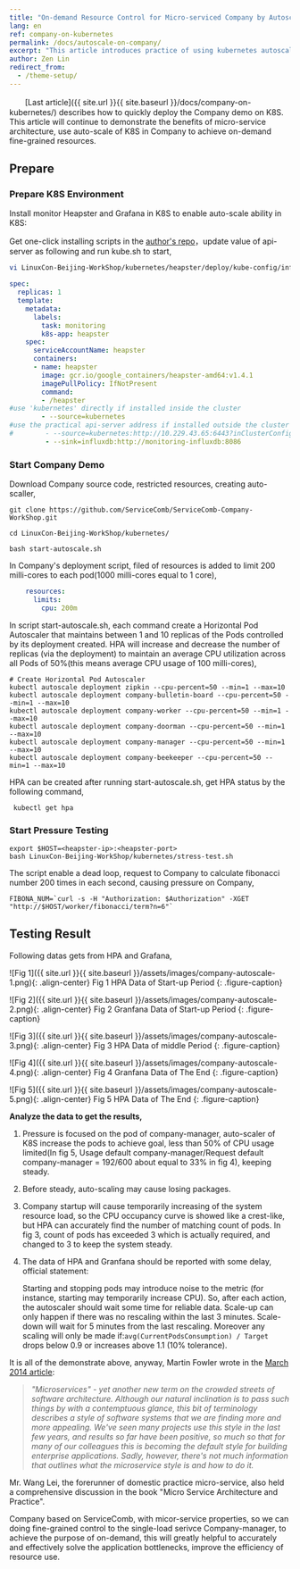 ```yaml
---
title: "On-demand Resource Control for Micro-serviced Company by Autoscale"    
lang: en    
ref: company-on-kubernetes    
permalink: /docs/autoscale-on-company/   
excerpt: "This article introduces practice of using kubernetes autoscale in the micro-serviced Company demo to achieve on-demand resource control"   
author: Zen Lin   
redirect_from:   
  - /theme-setup/   
---
```


　　[Last article]({{ site.url }}{{ site.baseurl }}/docs/company-on-kubernetes/) describes how to quickly deploy the Company  demo on K8S. This article will continue to demonstrate the benefits of micro-service architecture, use auto-scale of K8S  in Company to achieve on-demand fine-grained resources.   

## Prepare  

### Prepare K8S Environment   


Install monitor Heapster and Grafana in K8S to enable auto-scale ability in K8S:   

Get one-click installing scripts in the [author's repo](https://github.com/zenlinTechnofreak/LinuxCon-Beijing-WorkShop/tree/autoscal/kubernetes/heapster/deploy)，update value of api-server as following and run kube.sh to start,    

```bash
vi LinuxCon-Beijing-WorkShop/kubernetes/heapster/deploy/kube-config/influxdb/heapster.yaml
```

```yaml
spec:
  replicas: 1
  template:
    metadata:
      labels:
        task: monitoring
        k8s-app: heapster
    spec:
      serviceAccountName: heapster
      containers:
      - name: heapster
        image: gcr.io/google_containers/heapster-amd64:v1.4.1
        imagePullPolicy: IfNotPresent
        command:
        - /heapster
#use 'kubernetes' directly if installed inside the cluster
        - --source=kubernetes
#use the practical api-server address if installed outside the cluster
#        - --source=kubernetes:http://10.229.43.65:6443?inClusterConfig=false
         - --sink=influxdb:http://monitoring-influxdb:8086
```

### Start Company Demo        

Download Company source code, restricted resources, creating auto-scaller,    

```shell
git clone https://github.com/ServiceComb/ServiceComb-Company-WorkShop.git

cd LinuxCon-Beijing-WorkShop/kubernetes/

bash start-autoscale.sh 
```

In Company's deployment script, filed of resources is added to limit  200 milli-cores to each pod(1000 milli-cores equal to 1 core),     

```yaml
    resources:
      limits:
        cpu: 200m
```
In script start-autoscale.sh, each command create a Horizontal Pod Autoscaler that maintains between 1 and 10 replicas of the Pods controlled by its deployment created. HPA will increase and decrease the number of replicas (via the deployment) to maintain an average CPU utilization across all Pods of 50%(this means average CPU usage of 100 milli-cores),     

```shell
# Create Horizontal Pod Autoscaler
kubectl autoscale deployment zipkin --cpu-percent=50 --min=1 --max=10
kubectl autoscale deployment company-bulletin-board --cpu-percent=50 --min=1 --max=10
kubectl autoscale deployment company-worker --cpu-percent=50 --min=1 --max=10
kubectl autoscale deployment company-doorman --cpu-percent=50 --min=1 --max=10
kubectl autoscale deployment company-manager --cpu-percent=50 --min=1 --max=10
kubectl autoscale deployment company-beekeeper --cpu-percent=50 --min=1 --max=10
```

HPA can be created after running start-autoscale.sh, get HPA status by the following command,    

```shell
 kubectl get hpa
```

### Start Pressure Testing


```shell
export $HOST=<heapster-ip>:<heapster-port>
bash LinuxCon-Beijing-WorkShop/kubernetes/stress-test.sh
```

The script enable a dead loop, request to Company to calculate fibonacci number 200 times in each second, causing pressure on Company,       

```shell
FIBONA_NUM=`curl -s -H "Authorization: $Authorization" -XGET "http://$HOST/worker/fibonacci/term?n=6"`
```



## Testing Result

Following datas gets from  HPA and Grafana,                 

![Fig 1]({{ site.url }}{{ site.baseurl }}/assets/images/company-autoscale-1.png){: .align-center} 
Fig 1    HPA Data of Start-up Period
{: .figure-caption}
     
![Fig 2]({{ site.url }}{{ site.baseurl }}/assets/images/company-autoscale-2.png){: .align-center}
Fig 2    Granfana Data of Start-up Period
{: .figure-caption}
      
![Fig 3]({{ site.url }}{{ site.baseurl }}/assets/images/company-autoscale-3.png){: .align-center}
Fig 3    HPA  Data of middle Period
{: .figure-caption}

![Fig 4]({{ site.url }}{{ site.baseurl }}/assets/images/company-autoscale-4.png){: .align-center}
Fig 4    Granfana Data of The End
{: .figure-caption}
     
![Fig 5]({{ site.url }}{{ site.baseurl }}/assets/images/company-autoscale-5.png){: .align-center}
Fig 5    HPA Data of The End
{: .figure-caption}

**Analyze the data to get the results,**       

1. Pressure is focused on the pod of company-manager, auto-scaler of K8S increase the pods to achieve goal,  less than 50% of CPU usage limited(In fig 5, Usage default company-manager/Request default company-manager = 192/600 about equal to 33% in fig 4), keeping steady.     

2. Before steady, auto-scaling may cause losing packages.       

3. Company startup will cause temporarily increasing of the system resource load, so the CPU occupancy curve is showed like a crest-like, but HPA can accurately find the number of matching count of pods. In fig 3, count of pods has exceeded 3 which is actually required, and changed to 3 to keep the system steady.        

4. The data of HPA and Granfana should be reported with some delay,  official statement:      

   Starting and stopping pods may introduce noise to the metric (for instance, starting may temporarily increase CPU). So, after each action, the autoscaler should wait some time for reliable data. Scale-up can only happen if there was no rescaling within the last 3 minutes. Scale-down will wait for 5 minutes from the last rescaling. Moreover any scaling will only be made if:`avg(CurrentPodsConsumption) / Target` drops below 0.9 or increases above 1.1 (10% tolerance).                 

It is all of the demonstrate  above, anyway, Martin Fowler wrote in the [March 2014 article](https://martinfowler.com/articles/microservices.html):       
> *"Microservices" - yet another new term on the crowded streets of software architecture. Although our natural inclination is to pass such things by with a contemptuous glance, this bit of terminology describes a style of software systems that we are finding more and more appealing. We've seen many projects use this style in the last few years, and results so far have been positive, so much so that for many of our colleagues this is becoming the default style for building enterprise applications. Sadly, however, there's not much information that outlines what the microservice style is and how to do it.*               

Mr. Wang Lei, the forerunner of domestic practice micro-service, also held a comprehensive discussion in the book "Micro Service Architecture and Practice".      

Company based on ServiceComb, with micor-service properties, so we can doing  fine-grained control to the single-load serivce Company-manager, to achieve the purpose of on-demand, this will greatly helpful to accurately and effectively solve the application bottlenecks, improve the efficiency of resource use.

